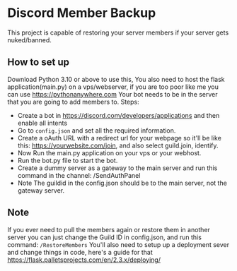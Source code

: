 # Discord Member Backup
This project is capable of restoring your server members if your server gets nuked/banned.

## How to set up
Download Python 3.10 or above to use this, You also need to host the flask application(main.py) on a vps/webserver, if you are too poor like me you can use https://pythonanywhere.com
Your bot needs to be in the server that you are going to add members to.
Steps:

- Create a bot in https://discord.com/developers/applications and then enable all intents
- Go to `config.json` and set all the required information.
- Create a oAuth URL with a redirect url for your webpage so it'll be like this: https://yourwebsite.com/join, and also select guild.join, identify.
- Now Run the main.py application on your vps or your webhost.
- Run the bot.py file to start the bot.
- Create a dummy server as a gateway to the main server and run this command in the channel: /SendAuthPanel
- Note The guildid in the config.json should be to the main server, not the gateway server.

## Note
If you ever need to pull the members again or restore them in another server you can just change the Guild ID in config.json, and run this command: `/RestoreMembers`
You'll also need to setup up a deployment sever and change things in code, here's a guide for that https://flask.palletsprojects.com/en/2.3.x/deploying/
